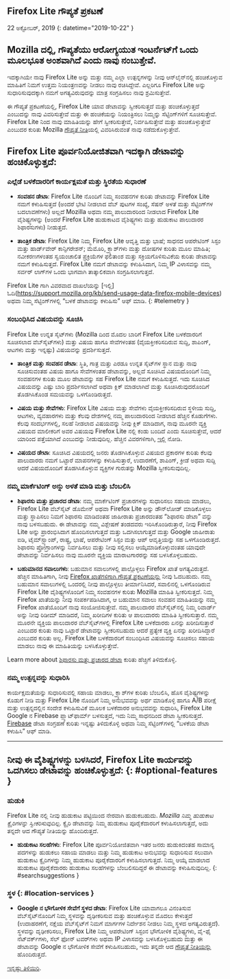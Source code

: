 ## <span class="privacy-header-firefox-lite">Firefox Lite</span> <span class="privacy-header-policy">ಗೌಪ್ಯತೆ ಪ್ರಕಟಣೆ</span>

22 ಅಕ್ಟೋಬರ್, 2019
{: datetime="2019-10-22" }

## Mozilla ದಲ್ಲಿ, ಗೌಪ್ಯತೆಯು ಆರೋಗ್ಯಯುತ ಇಂಟರ್ನೆಟ್‌ಗೆ ಒಂದು ಮೂಲಭೂತ ಅಂಶವಾಗಿದೆ ಎಂದು ನಾವು ನಂಬುತ್ತೇವೆ.

ಇದಕ್ಕಾಗಿಯೇ ನಾವು Firefox Lite ಅನ್ನು ಮತ್ತು ನಮ್ಮ ಎಲ್ಲಾ ಉತ್ಪನ್ನಗಳನ್ನು ನೀವು ಆನ್‌ಲೈನ್‌ನಲ್ಲಿ ಹಂಚಿಕೊಳ್ಳುವ ಮಾಹಿತಿಗೆ ನಿಮಗೆ ಉತ್ತಮ ನಿಯಂತ್ರಣವನ್ನು ನೀಡಲು ನಾವು ರಚಿಸಿದ್ದೇವೆ. ಎಲ್ಲರಿಗೂ Firefox Lite ಅನ್ನು ಸುಧಾರಿಸುವುದಕ್ಕಾಗಿ ನಮಗೆ ಅಗತ್ಯವಿರುವುದನ್ನು ಮಾತ್ರ ಸಂಗ್ರಹಿಸಲು ನಾವು ಶ್ರಮಿಸುತ್ತೇವೆ.

ಈ ಗೌಪ್ಯತೆ ಪ್ರಕಟಣೆಯಲ್ಲಿ, Firefox Lite ಯಾವ ಡೇಟಾವನ್ನು ಸ್ವೀಕರಿಸುತ್ತದೆ ಮತ್ತು ಹಂಚಿಕೊಳ್ಳುತ್ತದೆ ಎಂಬುದನ್ನು ನಾವು ವಿವರಿಸುತ್ತೇವೆ ಮತ್ತು ಈ ಹಂಚಿಕೆಯನ್ನು ನಿಯಂತ್ರಿಸಲು ನಿಮ್ಮನ್ನು ಸೆಟ್ಟಿಂಗ್‌ಗಳಿಗೆ ಸೂಚಿಸುತ್ತೇವೆ. Firefox Lite ನಿಂದ ನಾವು ಮಾಹಿತಿಯನ್ನು ಹೇಗೆ ಸ್ವೀಕರಿಸುತ್ತೇವೆ, ನಿರ್ವಹಿಸುತ್ತೇವೆ ಮತ್ತು ಹಂಚಿಕೊಳ್ಳುತ್ತೇವೆ ಎಂಬುದರ ಕುರಿತು Mozilla [ಗೌಪ್ಯತೆ ನೀತಿ](https://www.mozilla.org/privacy/)ಯಲ್ಲಿ ವಿವರಿಸಿರುವಂತೆ ನಾವು ನಡೆದುಕೊಳ್ಳುತ್ತೇವೆ.

## Firefox Lite ಪೂರ್ವನಿಯೋಜಿತವಾಗಿ ಇದಕ್ಕಾಗಿ ಡೇಟಾವನ್ನು ಹಂಚಿಕೊಳ್ಳುತ್ತದೆ:

### ಎಲ್ಲೆಡೆ ಬಳಕೆದಾರರಿಗೆ ಕಾರ್ಯಕ್ಷಮತೆ ಮತ್ತು ಸ್ಥಿರತೆಯ ಸುಧಾರಣೆ

* __ಸಂವಹನ ಡೇಟಾ__: Firefox Lite ನೊಂದಿಗೆ ನಿಮ್ಮ ಸಂವಹನಗಳ ಕುರಿತು ಡೇಟಾವನ್ನು Firefox Lite ನಮಗೆ ಕಳುಹಿಸುತ್ತದೆ (ಅಂದರೆ ಭೇಟಿ ನೀಡಲಾದ ವೆಬ್ ಪುಟಗಳ ಸಂಖ್ಯೆ, ಸೆಷನ್ ಅಳತೆ ಮತ್ತು ಸೆಟ್ಟಿಂಗ್‌ಗಳ ಬದಲಾವಣೆಗಳು) ಅಲ್ಲದೆ Mozilla ಅಥವಾ ನಮ್ಮ ಪಾಲುದಾರರಿಂದ ನೀಡಲಾದ Firefox Lite ವೈಶಿಷ್ಟ್ಯಗಳನ್ನು (ಅಂದರೆ Firefox Lite ಹುಡುಕಾಟದ ವೈಶಿಷ್ಟ್ಯಗಳು ಮತ್ತು ಹುಡುಕಾಟ ಪಾಲುದಾರರ ಶಿಫಾರಸುಗಳು) ನೀಡುತ್ತದೆ.

* __ತಾಂತ್ರಿಕ ಡೇಟಾ__: Firefox Lite ನಿಮ್ಮ Firefox Lite ಆವೃತ್ತಿ ಮತ್ತು ಭಾಷೆ; ಸಾಧನದ ಆಪರೇಟಿಂಗ್ ಸಿಸ್ಟಂ ಮತ್ತು ಹಾರ್ಡ್‌ವೇರ್ ಕಾನ್ಫಿಗರೇಶನ್; ಮೆಮೊರಿ, ಕ್ರ್ಯಾಶ್‌ಗಳು ಮತ್ತು ದೋಷಗಳ ಕುರಿತು ಮೂಲ ಮಾಹಿತಿ; ನವೀಕರಣಗಳಂತಹ ಸ್ವಯಂಚಾಲಿತ ಪ್ರಕ್ರಿಯೆಗಳ ಫಲಿತಾಂಶ ಮತ್ತು ಸಕ್ರಿಯಗೊಳಿಸುವಿಕೆಯ ಕುರಿತು ಡೇಟಾವನ್ನು ನಮಗೆ ಕಳುಹಿಸುತ್ತದೆ. Firefox Lite ನಮಗೆ ಡೇಟಾವನ್ನು ಕಳುಹಿಸಿದಾಗ, ನಿಮ್ಮ IP ವಿಳಾಸವನ್ನು ನಮ್ಮ ಸರ್ವರ್ ಲಾಗ್‌ಗಳ ಒಂದು ಭಾಗವಾಗಿ ತಾತ್ಕಾಲಿಕವಾಗಿ ಸಂಗ್ರಹಿಸಲಾಗುತ್ತದೆ.

Firefox Lite ಗಾಗಿ ವಿವರವಾದ ದಾಖಲೆಯನ್ನು [ಇಲ್ಲಿ] ಓದಿ(https://support.mozilla.org/kb/send-usage-data-firefox-mobile-devices) ಅಥವಾ ನಿಮ್ಮ ಸೆಟ್ಟಿಂಗ್‌ಗಳಲ್ಲಿ “ಬಳಕೆ ಡೇಟಾವನ್ನು ಕಳುಹಿಸು” ಆಫ್ ಮಾಡಿ.
{: #telemetry }

### ಸಂಬಂಧಿಸಿದ ವಿಷಯವನ್ನು ಸೂಚಿಸಿ

Firefox Lite ಉನ್ನತ ಸೈಟ್‌ಗಳು (Mozilla ದಿಂದ ಮೊದಲ ಬಾರಿಗೆ Firefox Lite ಬಳಕೆದಾರರಿಗೆ ಸೂಚಿಸಲಾದ ವೆಬ್‌ಸೈಟ್‌ಗಳು) ಮತ್ತು ವಿಷಯ ಹಾಗೂ ಸೇವೆಗಳಂತಹ (ವೈಯಕ್ತೀಕರಿಸದಿರುವ ಸುದ್ದಿ, ಶಾಪಿಂಗ್, ಆಟಗಳು ಮತ್ತು ಇನ್ನಷ್ಟು) ವಿಷಯವನ್ನು ಪ್ರದರ್ಶಿಸುತ್ತದೆ.

* __ತಾಂತ್ರಿಕ ಮತ್ತು ಸಂವಹನ ಡೇಟಾ__: ಸ್ಥಿತಿ, ಗಾತ್ರ ಮತ್ತು ಎರಡೂ ಉನ್ನತ ಸೈಟ್‌ಗಳ ಸ್ಥಾನ ಮತ್ತು ನಾವು ಸೂಚಿಸುವಂತಹ ವಿಷಯ ಹಾಗೂ ಸೇವೆಗಳಂತಹ ಡೇಟಾವನ್ನು, ಅಲ್ಲದೆ ಸೂಚಿಸಿದ ವಿಷಯದೊಂದಿಗೆ ನಿಮ್ಮ ಸಂವಹನಗಳ ಕುರಿತು ಮೂಲ ಡೇಟಾವನ್ನು ಸಹ Firefox Lite ನಮಗೆ ಕಳುಹಿಸುತ್ತದೆ. ಇದು ಸೂಚಿಸಿದ ವಿಷಯವನ್ನು ಎಷ್ಟು ಬಾರಿ ಪ್ರದರ್ಶಿಸಲಾಗಿದೆ ಅಥವಾ ಕ್ಲಿಕ್ ಮಾಡಲಾಗಿದೆ ಮತ್ತು ಸೂಚಿಸಿರುವುದರೊಂದಿಗೆ ತೊಡಗಿಸಿಕೊಂಡ ಸಮಯವನ್ನು ಒಳಗೊಂಡಿರುತ್ತದೆ.

* __ವಿಷಯ ಮತ್ತು ಸೇವೆಗಳು__: Firefox Lite ವಿಷಯ ಮತ್ತು ಸೇವೆಗಳು ವೈಯಕ್ತೀಕರಿಸದಿರುವ ಸ್ಥಳೀಯ ಸುದ್ದಿ, ಆಟಗಳು, ವ್ಯವಹಾರಗಳು ಮತ್ತು ಕೆಲವು ದೇಶಗಳಲ್ಲಿ ನಮ್ಮ ಪಾಲುದಾರರಿಂದ ನೀಡಲಾದ ಹೆಚ್ಚಿನ ಕೊಡುಗೆಗಳು. ಕೆಲವು ಸಂದರ್ಭಗಳಲ್ಲಿ, ಸಲಹೆ ನೀಡಲಾದ ವಿಷಯವನ್ನು ನೀವು ಕ್ಲಿಕ್ ಮಾಡಿದಾಗ, ನಾವು ಮೂರನೇ ವ್ಯಕ್ತಿ ವಿಷಯದ ಮಾಲೀಕರಿಗೆ ಅವರ ವಿಷಯವು Firefox Lite ನಲ್ಲಿ ಕಂಡು ಬಂದಿದೆ ಎಂದು ಸೂಚಿಸುತ್ತೇವೆ, ಆದರೆ ಯಾರಿಂದ ಪತ್ತೆಯಾಗಿದೆ ಎಂಬುದನ್ನು ನೀಡುವುದಿಲ್ಲ. ಹೆಚ್ಚಿನ ವಿವರಗಳಿಗಾಗಿ, [ಇಲ್ಲಿ](https://support.mozilla.org/kb/life-feed-firefox-lite) ನೋಡಿ.

* __ವಿಷಯದ ಡೇಟಾ__: ಸೂಚಿಸಿದ ವಿಷಯದಲ್ಲಿ ಜನರು ತೊಡಗಿಸಿಕೊಳ್ಳುವ ವಿಷಯದ ಪ್ರಕಾರಗಳ ಕುರಿತು ಕೆಲವು ಪಾಲುದಾರರು ನಮಗೆ ಒಟ್ಟಾರೆ ಮಾಪನಗಳನ್ನು ಕಳುಹಿಸುತ್ತಾರೆ, ಉದಾರಣೆಗೆ, ಶಾಪಿಂಗ್, ಕ್ರೀಡೆ ಅಥವಾ ಸುದ್ದಿ ಆದರೆ ವಿಷಯದೊಂದಿಗೆ ತೊಡಗಿಸಿಕೊಳ್ಳುವ ವ್ಯಕ್ತಿಗಳ ಗುರುತನ್ನು Mozilla ಸ್ವೀಕರಿಸುವುದಿಲ್ಲ.

### ನಮ್ಮ ಮಾರ್ಕೆಟಿಂಗ್ ಅನ್ನು ಅಳತೆ ಮಾಡಿ ಮತ್ತು ಬೆಂಬಲಿಸಿ

* __ಶಿಫಾರಸು ಮತ್ತು ಪ್ರಚಾರದ ಡೇಟಾ__: ನಮ್ಮ ಮಾರ್ಕೆಟಿಂಗ್ ಪ್ರಚಾರಗಳನ್ನು ಸುಧಾರಿಸಲು ಸಹಾಯ ಮಾಡಲು, Firefox Lite ವೆಬ್‌ಸೈಟ್ ಡೊಮೇನ್ ಅಥವಾ Firefox Lite ಅನ್ನು ಡೌನ್‌ಲೋಡ್ ಮಾಡಿಕೊಳ್ಳಲು ಮತ್ತು ಸ್ಥಾಪಿಸಲು ನಿಮಗೆ ಶಿಫಾರಸು ಮಾಡಿದಂತಹ ಜಾಹೀರಾತು ಪ್ರಚಾರದಂತಹ “ಶಿಫಾರಸು ಡೇಟಾ” ವನ್ನು ನಾವು ಬಳಸಬಹುದು. ಈ ಡೇಟಾವನ್ನು ನಮ್ಮ ವಿಶ್ಲೇಷಣೆ ತಂಡದವರು ಇರಿಸಿಕೊಂಡಿರುತ್ತಾರೆ, ನೀವು Firefox Lite ಅನ್ನು ಪ್ರಾರಂಭಿಸಿದಾಗ ಹೊಂದಿಸಲಾಗುತ್ತದೆ ಮತ್ತು ಒದಗಿಸಲಾಗುತ್ತದೆ ಮತ್ತು Google ಜಾಹೀರಾತು ಐಡಿ, ಟೈಮ್‌ಸ್ಟ್ಯಾಂಪ್, ರಾಷ್ಟ್ರ, ಭಾಷೆ, ಆಪರೇಟಿಂಗ್ ಸಿಸ್ಟಂ ಮತ್ತು ಆಪ್ ಆವೃತ್ತಿಯನ್ನು ಸಹ ಒಳಗೊಂಡಿರುತ್ತದೆ. ಶಿಫಾರಸು ಪ್ರೋಗ್ರಾಂಗಳನ್ನು ನಿರ್ವಹಿಸಲು ಮತ್ತು ನೀವು ಸಲ್ಲಿಸಲು ಆಯ್ಕೆಮಾಡಿಕೊಳ್ಳುವಂತಹ ಯಾವುದೇ ಡೇಟಾವನ್ನು ನಿರ್ವಹಿಸಲು ನಾವು ಮೂರನೇ ವ್ಯಕ್ತಿಯ ಮಾರಾಟಗಾರರನ್ನು ಸಹ ಬಳಸಿಕೊಳ್ಳಬಹುದು.

* __ಬಹುಮಾನದ ಸವಾಲುಗಳು__: ಬಹುಮಾನ ಸವಾಲುಗಳಲ್ಲಿ ಪಾಲ್ಗೊಳ್ಳಲು Firefox ಖಾತೆ ಅಗತ್ಯವಿರುತ್ತದೆ. ಹೆಚ್ಚಿನ ಮಾಹಿತಿಗಾಗಿ, ನೀವು [Firefox ಖಾತೆಗಳಿಗಾಗಿ ಗೌಪ್ಯತೆ ಪ್ರಕಟಣೆಯನ್ನು](https://www.mozilla.org/en-US/privacy/firefox/#accounts) ನೀವು ಓದಬಹುದು. ನಮ್ಮ ಬಹುಮಾನ ಸವಾಲುಗಳಲ್ಲಿ ಒಂದರಲ್ಲಿ ನೀವು ಪಾಲ್ಗೊಳ್ಳಲು ತೀರ್ಮಾನಿಸಿದರೆ, ಸವಾಲಿನಲ್ಲಿ ಒಳಗೊಂಡಿರುವ Firefox Lite ವೈಶಿಷ್ಟ್ಯಗಳೊಂದಿಗೆ ನಿಮ್ಮ ಸಂವಹನಗಳ ಕುರಿತು Mozilla ಮಾಹಿತಿ ಸ್ವೀಕರಿಸುತ್ತದೆ. ನಿಮ್ಮ Firefox ಖಾತೆಯನ್ನು ನೀವು ಸಂಪರ್ಕಪಡಿಸಿದಾಗ, ಆ ಬಹುಮಾನ ಸವಾಲು ಸಂವಹನ ಮಾಹಿತಿಯನ್ನು ನಮ್ಮ Firefox ಖಾತೆಯೊಂದಿಗೆ ನಾವು ಸಂಯೋಜಿಸುತ್ತೇವೆ. ನಮ್ಮ ಪಾಲುದಾರರ ವೆಬ್‌ಸೈಟ್‌ನಲ್ಲಿ ನಿಮ್ಮ ರಿವಾರ್ಡ್ ಅನ್ನು ನೀವು ರಿಡೀಮ್ ಮಾಡಿದರೆ, ನಿಮ್ಮ ಖರೀದಿಗಳ ಕುರಿತು ಆ ಪಾಲುದಾರರು ಮಾಹಿತಿ ಸ್ವೀಕರಿಸುತ್ತಾರೆ. ನಮ್ಮ ಮೂರನೇ ವ್ಯಕ್ತಿಯ ಪಾಲುದಾರರ ವೆಬ್‌ಸೈಟ್‌ಗಳಲ್ಲಿ Firefox Lite ಬಳಕೆದಾರರು ಏನನ್ನು ಖರೀದಿಸುತ್ತಾರೆ ಎಂಬುದರ ಕುರಿತು ನಾವು ಒಟ್ಟಾರೆ ಡೇಟಾವನ್ನು ಸ್ವೀಕರಿಸಬಹುದು ಆದರೆ ಪ್ರತ್ಯೇಕ ವ್ಯಕ್ತಿ ಏನನ್ನು ಖರೀದಿಸಿದ್ದಾರೆ ಎಂಬುದರ ಕುರಿತು ಅಲ್ಲ. Firefox Lite ಬಳಕೆದಾರರಿಗೆ ಸಂಬಂಧಿಸಿದ ವಿಷಯವನ್ನು ಸೂಚಿಸಲು ಸಹಾಯ ಮಾಡಲು ನಾವು ಈ ಮಾಹಿತಿಯನ್ನು ಬಳಸಿಕೊಳ್ಳುತ್ತೇವೆ. 

Learn more about [ಶಿಫಾರಸು ಮತ್ತು ಪ್ರಚಾರದ ಡೇಟಾ](https://github.com/mozilla-tw/Rocket/wiki/Telemetry#install-campaign-tracking) ಕುರಿತು ಹೆಚ್ಚಿಗೆ ತಿಳಿದುಕೊಳ್ಳಿ. 

### ನಮ್ಮ ಉತ್ಪನ್ನವನ್ನು ಸುಧಾರಿಸಿ

ಕಾರ್ಯಕ್ಷಮತೆಯನ್ನು ಸುಧಾರಿಸುವಲ್ಲಿ ಸಹಾಯ ಮಾಡಲು, ಕ್ರ್ಯಾಶ್‌ಗಳ ಕುರಿತು ಬೆಂಬಲಿಸಿ, ಹೊಸ ವೈಶಿಷ್ಟ್ಯಗಳನ್ನು ಕೊಡುಗೆ ನೀಡಿ ಮತ್ತು Firefox Lite ನೊಂದಿಗೆ ನಿಮ್ಮ ಅನುಭವವನ್ನು ಅರ್ಥ ಮಾಡಿಕೊಳ್ಳಿ ಹಾಗೂ A/B ಪರೀಕ್ಷೆ ಮತ್ತು ಉತ್ಪನ್ನದಲ್ಲಿನ ಸಂದೇಶ ಕಳುಹಿಸುವಿಕೆ ಮೂಲಕ ಬಳಕೆದಾರರ ಅನುಭವವನ್ನು ಸುಧಾರಿಸಿ, Firefox Lite Google ನ Firebase ಪ್ಲ್ಯಾಟ್‌ಫಾರ್ಮ್ ಬಳಸುತ್ತದೆ, ಇದು ನಿಮ್ಮ ಸಾಧನದಿಂದ ಡೇಟಾ ಸ್ವೀಕರಿಸುತ್ತದೆ. [Firebase](https://support.google.com/firebase/answer/6318039?hl=en) ಡೇಟಾ ಸಂಗ್ರಹಣೆ ಕುರಿತು ಇನ್ನಷ್ಟು ತಿಳಿದುಕೊಳ್ಳಿ ಅಥವಾ ನಿಮ್ಮ ಸೆಟ್ಟಿಂಗ್‌ಗಳಲ್ಲಿ “ಬಳಕೆಯ ಡೇಟಾ ಕಳುಹಿಸಿ” ಆಫ್ ಮಾಡಿ.

---

## ನೀವು ಈ ವೈಶಿಷ್ಟ್ಯಗಳನ್ನು ಬಳಸಿದರೆ, Firefox Lite ಕಾರ್ಯವನ್ನು ಒದಗಿಸಲು ಡೇಟಾವನ್ನು ಹಂಚಿಕೊಳ್ಳುತ್ತದೆ: {: #optional-features }

### ಹುಡುಕಿ

Firefox Lite ನಲ್ಲಿ ನೀವು ಹುಡುಕಾಟ ಪಟ್ಟಿಯಿಂದ ನೇರವಾಗಿ ಹುಡುಕಬಹುದು. _Mozilla ನಿಮ್ಮ ಹುಡುಕಾಟ ಕ್ವೈರಿಗಳನ್ನು ಸ್ವೀಕರಿಸುವುದಿಲ್ಲ._ ಕ್ವೈರಿ ಡೇಟಾವನ್ನು ನಿಮ್ಮ ಹುಡುಕಾಟ ಪೂರೈಕೆದಾರರಿಗೆ ಕಳುಹಿಸಲಾಗುತ್ತದೆ, ಅದು ತನ್ನದೇ ಆದ ಗೌಪ್ಯತೆ ನೀತಿಯನ್ನು ಹೊಂದಿರುತ್ತದೆ.

* __ಹುಡುಕಾಟ ಸಲಹೆಗಳು__: Firefox Lite ಪೂರ್ವನಿಯೋಜಿತವಾಗಿ ಇತರ ಜನರು ಹುಡುಕಿದಂತಹ ಸಾಮಾನ್ಯ ಪದಗಳನ್ನು ಹುಡುಕಲು ಸಹಾಯ ಮಾಡಲು ಮತ್ತು ನಿಮ್ಮ ಹುಡುಕಾಟ ಅನುಭವನ್ನು ಸುಧಾರಿಸುವ ಸಲುವಾಗಿ ಹುಡುಕಾಟ ಕ್ವೈರಿಗಳನ್ನು ನಿಮ್ಮ ಹುಡುಕಾಟ ಪೂರೈಕೆದಾರರಿಗೆ ಕಳುಹಿಸಲಾಗುತ್ತದೆ. ನಿಮ್ಮ ಆಯ್ಕೆ ಮಾಡಲಾದ ಹುಡುಕಾಟ ಪೂರೈಕೆದಾರರು ಹುಡುಕಾಟ ಸಲಹೆಗಳನ್ನು ಬೆಂಬಲಿಸದಿದ್ದರೆ ಈ ಡೇಟಾವನ್ನು ಕಳುಹಿಸುವುದಿಲ್ಲ.
{: #searchsuggestions }
    
### ಸ್ಥಳ {: #location-services }

* __Google ನ ಭೌಗೋಳಿಕ ಸೇವೆಗೆ ಸ್ಥಳದ ಡೇಟಾ__: Firefox Lite ಯಾವಾಗಲೂ ವಿನಂತಿಸುವ ವೆಬ್‌ಸೈಟ್‌ನೊಂದಿಗೆ ನಿಮ್ಮ ಸ್ಥಳವನ್ನು ದೃಢೀಕರಿಸುವ ಮತ್ತು ಹಂಚಿಕೊಳ್ಳುವ ಮೊದಲು ಕೇಳುತ್ತದೆ (ಉದಾಹರಣೆಗೆ, ನಕ್ಷೆಯ ವೆಬ್‌ಸೈಟ್‌ಗೆ ನಿಮಗೆ ಮಾರ್ಗಗಳ ನಿರ್ದೇಶನ ನೀಡಲು ನಿಮ್ಮ ಸ್ಥಳದ ಅಗತ್ಯವಿರುತ್ತದೆ). ಸ್ಥಳವನ್ನು ದೃಢೀಕರಿಸಲು, Firefox Lite ನಿಮ್ಮ ಆಪರೇಟಿಂಗ್ ಸಿಸ್ಟಂನ ಭೌಗೋಳಿಕ ವೈಶಿಷ್ಟ್ಯಗಳು, ವೈ-ಫೈ ನೆಟ್‌ವರ್ಕ್‌ಗಳು, ಸೆಲ್ ಫೋನ್ ಟವರ್‌ಗಳು ಅಥವಾ IP ವಿಳಾಸವನ್ನು ಬಳಸಿಕೊಳ್ಳಬಹುದು ಮತ್ತು ಈ ಡೇಟಾವನ್ನು Google ನ ಭೌಗೋಳಿಕ ಸೇವೆಗೆ ಕಳುಹಿಸಬಹುದು, ಇದು ತನ್ನದೇ ಆದ [ಗೌಪ್ಯತೆ ನೀತಿಯನ್ನು](https://www.google.com/privacy/lsf.html) ಹೊಂದಿರುತ್ತದೆ. 

 [ಇನ್ನಷ್ಟು ತಿಳಿಯಿರಿ](https://www.mozilla.org/firefox/geolocation/).
